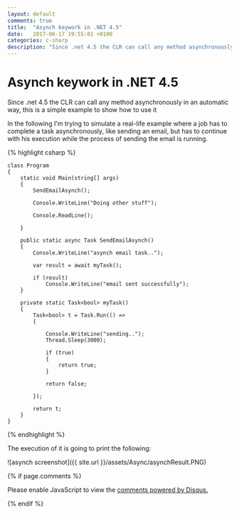 ```yaml
---
layout: default
comments: true
title:  "Asynch keywork in .NET 4.5"
date:   2017-06-17 19:55:01 +0100
categories: c-sharp
description: "Since .net 4.5 the CLR can call any method asynchronously in an automatic way"
---
```

# [](#header-1) Asynch keywork in .NET 4.5

Since .net 4.5 the CLR can call any method asynchronously in an automatic way, this is a simple example to show how to use it 

In the following I'm trying to simulate a real-life example where a job has to complete a task asynchronously, like sending an email, but has to continue with his execution while the process of sending the email is running. 

{% highlight csharp %}

    class Program
    {
        static void Main(string[] args)
        {
            SendEmailAsynch();

            Console.WriteLine("Doing other stuff");

            Console.ReadLine();

        }

        public static async Task SendEmailAsynch()
        {
            Console.WriteLine("asynch email task..");

            var result = await myTask();

            if (result)
                Console.WriteLine("email sent successfully");
        }

        private static Task<bool> myTask()
        {
            Task<bool> t = Task.Run(() =>
            {

                Console.WriteLine("sending..");
                Thread.Sleep(3000);
                
                if (true)
                {
                    return true;
                }

                return false;

            });

            return t;
        }
    }

{% endhighlight %}

The execution of it is going to print the following:

![asynch screenshot]({{ site.url }}/assets/Async/asynchResult.PNG)

{% if page.comments %}

<div id="disqus_thread"></div>
<script>

/**
*  RECOMMENDED CONFIGURATION VARIABLES: EDIT AND UNCOMMENT THE SECTION BELOW TO INSERT DYNAMIC VALUES FROM YOUR PLATFORM OR CMS.
*  LEARN WHY DEFINING THESE VARIABLES IS IMPORTANT: https://disqus.com/admin/universalcode/#configuration-variables*/

var disqus_config = function () {
this.page.url = 'https://maciti.github.io/c-sharp/2017/06/17/asynch-keyword-net-45.html';  // Replace PAGE_URL with your page's canonical URL variable
this.page.identifier = '2017-06-17-asynch-keyword-net-45'; // Replace PAGE_IDENTIFIER with your page's unique identifier variable
};

(function() { // DON'T EDIT BELOW THIS LINE
var d = document, s = d.createElement('script');
s.src = 'https://maciti-github-io.disqus.com/embed.js';
s.setAttribute('data-timestamp', +new Date());
(d.head || d.body).appendChild(s);
})();
</script>
<noscript>Please enable JavaScript to view the <a href="https://disqus.com/?ref_noscript">comments powered by Disqus.</a></noscript>
  
{% endif %}
